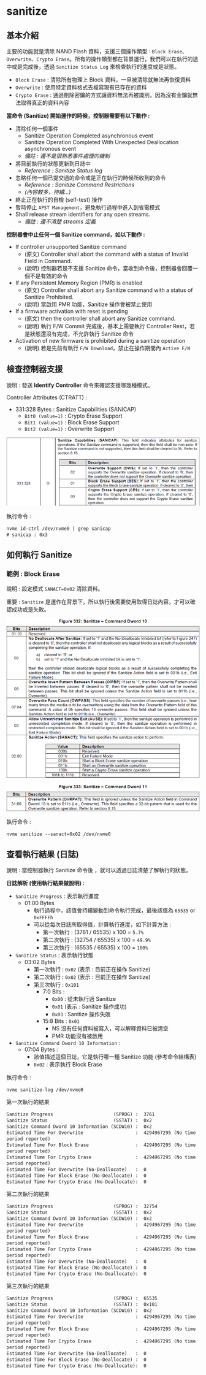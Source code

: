 # sanitize



## 基本介紹

主要的功能就是清除 NAND Flash 資料，支援三個操作類型 : `Block Erase`、`Overwrite`、`Crypto Erase`。所有的操作類型都在背景運行，我們可以在執行的途中或是完成後，透過 `Sanitize Status Log` 來檢查執行的進度或是狀態。

* `Block Erase` : 清除所有物理上 Block 資料，一旦被清除就無法再恢復資料
* `Overwrite` : 使用特定資料格式去複寫現有已存在的資料
* `Crypto Erase` : 通過刪除密鑰的方式讓資料無法再被識別，因為沒有金鑰就無法取得真正的資料內容

**當命令 (Sanitize) 開始運作的時候，控制器需要有以下動作 :** 

* 清除任何一個事件
  * Sanitize Operation Completed asynchronous event
  * Sanitize Operation Completed With Unexpected Deallocation asynchronous event
  * *備註 : 還不是很熟悉事件處理的機制*
* 將目前執行的狀態更新到日誌中
  * *Reference : Sanitize Status log*
* 忽略任何一個已提交過的命令或是正在執行的時候所收到的命令 
  * *Reference : Sanitize Command Restrictions*
  * *(內容較多，待續...)* 
* 終止正在執行的自檢 (self-test) 操作
* 暫時停止 `APST Management`，避免執行過程中進入到省電模式
* Shall release stream identifiers for any open streams. 
  * *備註 : 還不清楚  streams 定義*

**控制器會中止任何一個 Sanitize command，如以下動作 :**

* If controller unsupported Sanitize command
  * (原文) Controller shall abort the command with a status of Invalid Field in Command.
  * (說明) 控制器若是不支援 Sanitize 命令，當收到命令後，控制器會回覆一個不是有效的命令
* If any Persistent Memory Region (PMR) is enabled
  * (原文) Controller shall abort any Sanitize command with a status of Sanitize Prohibited.
  * (說明) 當啟用 PMR 功能，Sanitize 操作會被禁止使用
* If a firmware activation with reset is pending
  * (原文) then the controller shall abort any Sanitize command.
  * (說明) 執行 F/W Commit 完成後，基本上需要執行 Controller Rest，若是狀態還沒有完成，不允許執行 Sanitize 命令
* Activation of new firmware is prohibited during a sanitize operation
  * (說明) 若是先前有執行 `F/W Download`，禁止在操作期間內 `Active F/W`



## 檢查控制器支援

說明 : 發送 **Identify Controller** 命令來確認支援哪幾種模式。

Controller Attributes (CTRATT) :

* 331:328 Bytes :  Sanitize Capabilities (SANICAP)
  * `Bit0 (value=1)` : Crypto Erase Support 
  * `Bit1 (value=1)` : Block Erase Support 
  * `Bit2 (value=1)` : Overwrite Support

![](https://github.com/miniedwins/learning/blob/main/nvme/pic/identify_controller/Identify_Controller_SANICAP_Bit0_Bit1_Bit2.png)

執行命令 : 

~~~shell
nvme id-ctrl /dev/nvme0 | grep sanicap
# sanicap : 0x3
~~~



## 如何執行 Sanitize

### 範例 : Block Erase

說明 : 設定模式 `SANACT=0x02` 清除資料。

重要 : `Sanitize` 是運作在背景下，所以執行後需要使用取得日誌內容，才可以確認成功或是失敗。

![](https://github.com/miniedwins/learning/blob/main/nvme/pic/admin_command_set/sanitize_cmd_dw10.png)

![](https://github.com/miniedwins/learning/blob/main/nvme/pic/admin_command_set/sanitize_cmd_dw11.png)

執行命令 : 

~~~shell
nvme sanitize --sanact=0x02 /dev/nvme0
~~~



## 查看執行結果 (日誌)

說明 : 當控制器執行 Sanitize 命令後 ，就可以透過日誌清楚了解執行的狀態。

**日誌解析 (使用執行結果做說明) :**

* `Sanitize Progress` : 表示執行進度
  * 01:00 Bytes
    * 執行過程中，該值會持續變動到命令執行完成，最後該值為 `65535` or `0xFFFFh`
    * 可以從每次日誌所取得值，計算執行進度，如下計算方法 : 
      * 第一次執行 : (3761 / 65535) x 100 = `5.7%`
      * 第二次執行 : (32754 / 65535) x 100 = `49.9%`
      * 第三次執行 : (65535 / 65535) x 100 = `100%`
* `Sanitize Status` : 表示執行狀態
  * 03:02 Bytes 
    * 第一次執行 : `0x02` (表示 : 目前正在操作 Sanitize)
    * 第二次執行 : `0x02` (表示 : 目前正在操作 Sanitize)
    * 第三次執行 : `0x101`
      * 7:0 Bits : 
        * `0x00` : 從未執行過 Sanitize 
        * `0x01` (表示 : Sanitize 操作成功)
        * `0x03` : Sanitize 操作失敗
      * 15:8 Bits : `0x01` 
        * NS 沒有任何資料被寫入，可以解釋資料已被清空
        * PMR 功能沒有被啟用
* `Sanitize Command Dword 10 Information` :
  * 07:04 Bytes : 
    * 該值描述這個日誌，它是執行哪一種 Sanitize 功能 (參考命令結構表)
    * `0x02` :  表示執行 Block Erase

執行命令 : 

~~~shell
nvme sanitize-log /dev/nvme0
~~~

第一次執行的結果

~~~shell
Sanitize Progress                      (SPROG) :  3761
Sanitize Status                        (SSTAT) :  0x2
Sanitize Command Dword 10 Information (SCDW10) :  0x2
Estimated Time For Overwrite                   :  4294967295 (No time period reported)
Estimated Time For Block Erase                 :  4294967295 (No time period reported)
Estimated Time For Crypto Erase                :  4294967295 (No time period reported)
Estimated Time For Overwrite (No-Deallocate)   :  0
Estimated Time For Block Erase (No-Deallocate) :  0
Estimated Time For Crypto Erase (No-Deallocate):  0
~~~

第二次執行的結果

~~~shell
Sanitize Progress                      (SPROG) :  32754
Sanitize Status                        (SSTAT) :  0x2
Sanitize Command Dword 10 Information (SCDW10) :  0x2
Estimated Time For Overwrite                   :  4294967295 (No time period reported)
Estimated Time For Block Erase                 :  4294967295 (No time period reported)
Estimated Time For Crypto Erase                :  4294967295 (No time period reported)
Estimated Time For Overwrite (No-Deallocate)   :  0
Estimated Time For Block Erase (No-Deallocate) :  0
Estimated Time For Crypto Erase (No-Deallocate):  0
~~~

第三次執行的結果

~~~shell
Sanitize Progress                      (SPROG) :  65535
Sanitize Status                        (SSTAT) :  0x101
Sanitize Command Dword 10 Information (SCDW10) :  0x2
Estimated Time For Overwrite                   :  4294967295 (No time period reported)
Estimated Time For Block Erase                 :  4294967295 (No time period reported)
Estimated Time For Crypto Erase                :  4294967295 (No time period reported)
Estimated Time For Overwrite (No-Deallocate)   :  0
Estimated Time For Block Erase (No-Deallocate) :  0
Estimated Time For Crypto Erase (No-Deallocate):  0
~~~
